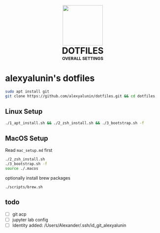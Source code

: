 <h1 align="center">
  <img src="https://img.icons8.com/plasticine/400/000000/more.png" width="130"><br>
  DOTFILES<br>
  <sup><sub><sup><sub>OVERALL SETTINGS</sub></sup></sub></sup>
</h1>


# alexyalunin's dotfiles

```bash
sudo apt install git
git clone https://github.com/alexyalunin/dotfiles.git && cd dotfiles
```

## Linux Setup 

```bash
./1_apt_install.sh && ./2_zsh_install.sh && ./3_bootstrap.sh -f
```

## MacOS Setup 
Read `mac_setup.md` first

```bash
./2_zsh_install.sh 
./3_bootstrap.sh -f 
source ./.macos
```
optionally install brew packages
```
./scripts/brew.sh
```

## todo
- [ ] git acp
- [ ] jupyter lab config
- [ ] Identity added: /Users/Alexander/.ssh/id_git_alexyalunin
